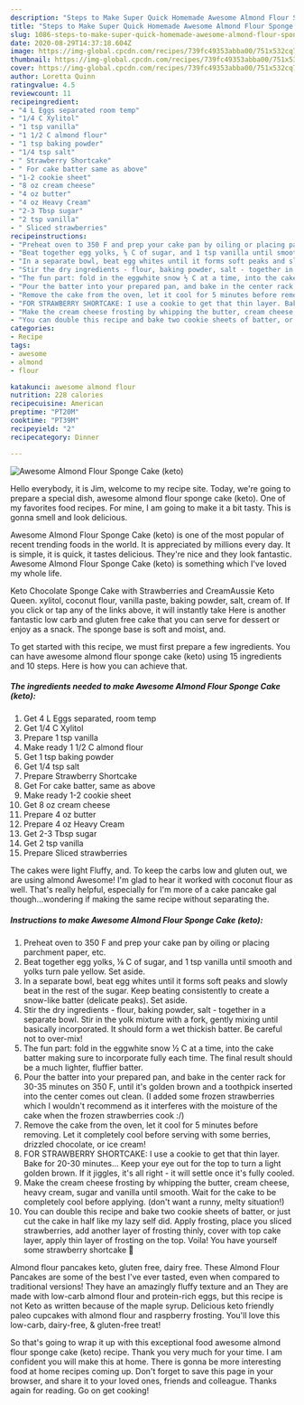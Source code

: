 ```yaml
---
description: "Steps to Make Super Quick Homemade Awesome Almond Flour Sponge Cake (keto)"
title: "Steps to Make Super Quick Homemade Awesome Almond Flour Sponge Cake (keto)"
slug: 1086-steps-to-make-super-quick-homemade-awesome-almond-flour-sponge-cake-keto
date: 2020-08-29T14:37:18.604Z
image: https://img-global.cpcdn.com/recipes/739fc49353abba00/751x532cq70/awesome-almond-flour-sponge-cake-keto-recipe-main-photo.jpg
thumbnail: https://img-global.cpcdn.com/recipes/739fc49353abba00/751x532cq70/awesome-almond-flour-sponge-cake-keto-recipe-main-photo.jpg
cover: https://img-global.cpcdn.com/recipes/739fc49353abba00/751x532cq70/awesome-almond-flour-sponge-cake-keto-recipe-main-photo.jpg
author: Loretta Quinn
ratingvalue: 4.5
reviewcount: 11
recipeingredient:
- "4 L Eggs separated room temp"
- "1/4 C Xylitol"
- "1 tsp vanilla"
- "1 1/2 C almond flour"
- "1 tsp baking powder"
- "1/4 tsp salt"
- " Strawberry Shortcake"
- " For cake batter same as above"
- "1-2 cookie sheet"
- "8 oz cream cheese"
- "4 oz butter"
- "4 oz Heavy Cream"
- "2-3 Tbsp sugar"
- "2 tsp vanilla"
- " Sliced strawberries"
recipeinstructions:
- "Preheat oven to 350 F and prep your cake pan by oiling or placing parchment paper, etc."
- "Beat together egg yolks, ⅛ C of sugar, and 1 tsp vanilla until smooth and yolks turn pale yellow. Set aside."
- "In a separate bowl, beat egg whites until it forms soft peaks and slowly beat in the rest of the sugar. Keep beating consistently to create a snow-like batter (delicate peaks). Set aside."
- "Stir the dry ingredients - flour, baking powder, salt - together in a separate bowl. Stir in the yolk mixture with a fork, gently mixing until basically incorporated. It should form a wet thickish batter. Be careful not to over-mix!"
- "The fun part: fold in the eggwhite snow ½ C at a time, into the cake batter making sure to incorporate fully each time. The final result should be a much lighter, fluffier batter."
- "Pour the batter into your prepared pan, and bake in the center rack for 30-35 minutes on 350 F, until it&#39;s golden brown and a toothpick inserted into the center comes out clean. (I added some frozen strawberries which I wouldn&#39;t recommend as it interferes with the moisture of the cake when the frozen strawberries cook :/)"
- "Remove the cake from the oven, let it cool for 5 minutes before removing. Let it completely cool before serving with some berries, drizzled chocolate, or ice cream!"
- "FOR STRAWBERRY SHORTCAKE: I use a cookie to get that thin layer. Bake for 20-30 minutes... Keep your eye out for the top to turn a light golden brown. If it jiggles, it&#39;s all right - it will settle once it&#39;s fully cooled."
- "Make the cream cheese frosting by whipping the butter, cream cheese, heavy cream, sugar and vanilla until smooth. Wait for the cake to be completely cool before applying. (don&#39;t want a runny, melty situation!)"
- "You can double this recipe and bake two cookie sheets of batter, or just cut the cake in half like my lazy self did. Apply frosting, place you sliced strawberries, add another layer of frosting thinly, cover with top cake layer, apply thin layer of frosting on the top. Voila! You have yourself some strawberry shortcake 🤩"
categories:
- Recipe
tags:
- awesome
- almond
- flour

katakunci: awesome almond flour 
nutrition: 228 calories
recipecuisine: American
preptime: "PT20M"
cooktime: "PT39M"
recipeyield: "2"
recipecategory: Dinner

---
```



![Awesome Almond Flour Sponge Cake (keto)](https://img-global.cpcdn.com/recipes/739fc49353abba00/751x532cq70/awesome-almond-flour-sponge-cake-keto-recipe-main-photo.jpg)

Hello everybody, it is Jim, welcome to my recipe site. Today, we're going to prepare a special dish, awesome almond flour sponge cake (keto). One of my favorites food recipes. For mine, I am going to make it a bit tasty. This is gonna smell and look delicious.

Awesome Almond Flour Sponge Cake (keto) is one of the most popular of recent trending foods in the world. It is appreciated by millions every day. It is simple, it is quick, it tastes delicious. They're nice and they look fantastic. Awesome Almond Flour Sponge Cake (keto) is something which I've loved my whole life.

Keto Chocolate Sponge Cake with Strawberries and CreamAussie Keto Queen. xylitol, coconut flour, vanilla paste, baking powder, salt, cream of. If you click or tap any of the links above, it will instantly take Here is another fantastic low carb and gluten free cake that you can serve for dessert or enjoy as a snack. The sponge base is soft and moist, and.


To get started with this recipe, we must first prepare a few ingredients. You can have awesome almond flour sponge cake (keto) using 15 ingredients and 10 steps. Here is how you can achieve that.

<!--inarticleads1-->

##### The ingredients needed to make Awesome Almond Flour Sponge Cake (keto):

1. Get 4 L Eggs separated, room temp
1. Get 1/4 C Xylitol
1. Prepare 1 tsp vanilla
1. Make ready 1 1/2 C almond flour
1. Get 1 tsp baking powder
1. Get 1/4 tsp salt
1. Prepare  Strawberry Shortcake
1. Get  For cake batter, same as above
1. Make ready 1-2 cookie sheet
1. Get 8 oz cream cheese
1. Prepare 4 oz butter
1. Prepare 4 oz Heavy Cream
1. Get 2-3 Tbsp sugar
1. Get 2 tsp vanilla
1. Prepare  Sliced strawberries


The cakes were light Fluffy, and. To keep the carbs low and gluten out, we are using almond Awesome! I&#39;m glad to hear it worked with coconut flour as well. That&#39;s really helpful, especially for I&#39;m more of a cake pancake gal though…wondering if making the same recipe without separating the. 

<!--inarticleads2-->

##### Instructions to make Awesome Almond Flour Sponge Cake (keto):

1. Preheat oven to 350 F and prep your cake pan by oiling or placing parchment paper, etc.
1. Beat together egg yolks, ⅛ C of sugar, and 1 tsp vanilla until smooth and yolks turn pale yellow. Set aside.
1. In a separate bowl, beat egg whites until it forms soft peaks and slowly beat in the rest of the sugar. Keep beating consistently to create a snow-like batter (delicate peaks). Set aside.
1. Stir the dry ingredients - flour, baking powder, salt - together in a separate bowl. Stir in the yolk mixture with a fork, gently mixing until basically incorporated. It should form a wet thickish batter. Be careful not to over-mix!
1. The fun part: fold in the eggwhite snow ½ C at a time, into the cake batter making sure to incorporate fully each time. The final result should be a much lighter, fluffier batter.
1. Pour the batter into your prepared pan, and bake in the center rack for 30-35 minutes on 350 F, until it&#39;s golden brown and a toothpick inserted into the center comes out clean. (I added some frozen strawberries which I wouldn&#39;t recommend as it interferes with the moisture of the cake when the frozen strawberries cook :/)
1. Remove the cake from the oven, let it cool for 5 minutes before removing. Let it completely cool before serving with some berries, drizzled chocolate, or ice cream!
1. FOR STRAWBERRY SHORTCAKE: I use a cookie to get that thin layer. Bake for 20-30 minutes... Keep your eye out for the top to turn a light golden brown. If it jiggles, it&#39;s all right - it will settle once it&#39;s fully cooled.
1. Make the cream cheese frosting by whipping the butter, cream cheese, heavy cream, sugar and vanilla until smooth. Wait for the cake to be completely cool before applying. (don&#39;t want a runny, melty situation!)
1. You can double this recipe and bake two cookie sheets of batter, or just cut the cake in half like my lazy self did. Apply frosting, place you sliced strawberries, add another layer of frosting thinly, cover with top cake layer, apply thin layer of frosting on the top. Voila! You have yourself some strawberry shortcake 🤩


Almond flour pancakes keto, gluten free, dairy free. These Almond Flour Pancakes are some of the best I&#39;ve ever tasted, even when compared to traditional versions! They have an amazingly fluffy texture and an They are made with low-carb almond flour and protein-rich eggs, but this recipe is not Keto as written because of the maple syrup. Delicious keto friendly paleo cupcakes with almond flour and raspberry frosting. You&#39;ll love this low-carb, dairy-free, &amp; gluten-free treat! 

So that's going to wrap it up with this exceptional food awesome almond flour sponge cake (keto) recipe. Thank you very much for your time. I am confident you will make this at home. There is gonna be more interesting food at home recipes coming up. Don't forget to save this page in your browser, and share it to your loved ones, friends and colleague. Thanks again for reading. Go on get cooking!
